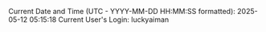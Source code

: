 Current Date and Time (UTC - YYYY-MM-DD HH:MM:SS formatted): 2025-05-12 05:15:18
Current User's Login: luckyaiman
